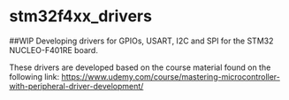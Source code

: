 # stm32f4xx_drivers

##WIP
Developing drivers for GPIOs, USART, I2C and SPI for the STM32 NUCLEO-F401RE board.

These drivers are developed based on the course material found on the following link:
https://www.udemy.com/course/mastering-microcontroller-with-peripheral-driver-development/

